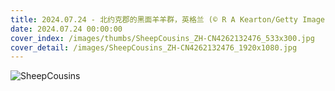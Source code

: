 ```yaml
---
title: 2024.07.24 - 北约克郡的黑面羊羊群，英格兰 (© R A Kearton/Getty Images)
date: 2024.07.24 00:00:00
cover_index: /images/thumbs/SheepCousins_ZH-CN4262132476_533x300.jpg
cover_detail: /images/SheepCousins_ZH-CN4262132476_1920x1080.jpg
---
```


![SheepCousins](/images/SheepCousins_ZH-CN4262132476_1920x1080.jpg)
